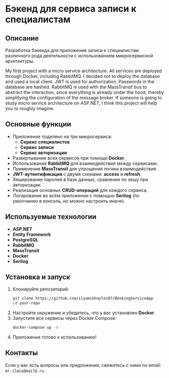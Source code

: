 # Бэкенд для сервиса записи к специалистам

## Описание

Разработка бэкенда для приложения записи к специалистам различного рода деятельности с использованием микросервисной архитектуры.

My first project with a micro service architecture. All services are deployed through Docker, including RabbitMQ. I decided not to deploy the database and used a local client. JWT is used for authorization. Passwords in the database are hashed. RabbitMQ is used with the MassTransit bus to abstract the interaction, since everything is already under the hood, thereby simplifying the configuration of the message broker. If someone is going to study micro service architecture on ASP.NET, I think this project will help you to roughly imagine.

## Основные функции

- Приложение поделено на три микросервиса:
  - **Сервис специалистов**
  - **Сервис записи**
  - **Сервис авторизации**
- Развертывание всех сервисов при помощи **Docker**.
- Использование **RabbitMQ** для взаимодействия между сервисами.
- Применение **MassTransit** для упрощения логики взаимодействия.
- **JWT-аутентификация** с двумя схемами: **access** и **refresh**.
- Хеширование паролей в базе данных, сравнение по хешу при авторизации.
- Реализация основных **CRUD-операций** для каждого сервиса.
- Логирование во всём приложении с помощью **Serilog** (по умолчанию в консоль, но можно настроить иначе).

## Используемые технологии

- **ASP.NET**
- **Entity Framework**
- **PostgreSQL**
- **RabbitMQ**
- **MassTransit**
- **Docker**
- **Serilog**

## Установка и запуск

1. Клонируйте репозиторий:
   ```sh
   git clone https://github.com/ilyamikhaylov07/BookingServiceApp
   cd your-repo
   ```
2. Настройте окружение и убедитесь, что у вас установлен **Docker**.
3. Запустите все сервисы через Docker Compose:
   ```sh
   docker-compose up -d
   ```
4. Приложение готово к использованию!

## Контакты

Если у вас есть вопросы или предложения, свяжитесь с нами по email: `mr.ilmix@mail@.ru`.
